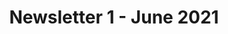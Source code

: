 ---
name: June 2021
title: Newsletter 1 - June 2021
link: https://en.calameo.com/read/0070976164fe6cd0bffa1
image: "/assets/newsletters/Newsletter_1.png"
---